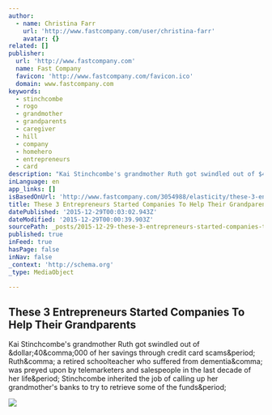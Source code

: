 ```yaml
---
author:
  - name: Christina Farr
    url: 'http://www.fastcompany.com/user/christina-farr'
    avatar: {}
related: []
publisher:
  url: 'http://www.fastcompany.com'
  name: Fast Company
  favicon: 'http://www.fastcompany.com/favicon.ico'
  domain: www.fastcompany.com
keywords:
  - stinchcombe
  - rogo
  - grandmother
  - grandparents
  - caregiver
  - hill
  - company
  - homehero
  - entrepreneurs
  - card
description: "Kai Stinchcombe's grandmother Ruth got swindled out of $40,000 of her savings through credit card scams. Ruth, a retired schoolteacher who suffered from dementia, was preyed upon by telemarketers and salespeople in the last decade of her life. Stinchcombe inherited the job of calling up her grandmother's banks to try to retrieve some of the funds."
inLanguage: en
app_links: []
isBasedOnUrl: 'http://www.fastcompany.com/3054988/elasticity/these-3-entrepreneurs-started-companies-to-help-their-grandparents'
title: These 3 Entrepreneurs Started Companies To Help Their Grandparents
datePublished: '2015-12-29T00:03:02.943Z'
dateModified: '2015-12-29T00:00:39.903Z'
sourcePath: _posts/2015-12-29-these-3-entrepreneurs-started-companies-to-help-their-grandp.md
published: true
inFeed: true
hasPage: false
inNav: false
_context: 'http://schema.org'
_type: MediaObject

---
```

<article style=""><h1>These 3 Entrepreneurs Started Companies To Help Their Grandparents</h1><p>Kai Stinchcombe's grandmother Ruth got swindled out of &amp;dollar;40&amp;comma;000 of her savings through credit card scams&amp;period; Ruth&amp;comma; a retired schoolteacher who suffered from dementia&amp;comma; was preyed upon by telemarketers and salespeople in the last decade of her life&amp;period; Stinchcombe inherited the job of calling up her grandmother's banks to try to retrieve some of the funds&amp;period;</p><img src="http://d.fastcompany.net/multisite_files/fastcompany/imagecache/1280/poster/2015/12/3054988-poster-p-1-these-3-entrepreneurs-started-companies-to-help-their-grandparents.jpg" /></article>